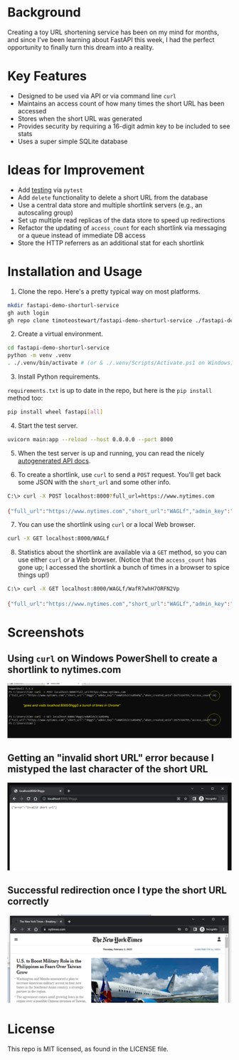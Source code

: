 
# Background

Creating a toy URL shortening service has been on my mind for months, and since I've been learning about FastAPI this week, I had the perfect opportunity to finally turn this dream into a reality.

# Key Features
- Designed to be used via API or via command line `curl`
- Maintains an access count of how many times the short URL has been accessed
- Stores when the short URL was generated
- Provides security by requiring a 16-digit admin key to be included to see stats
- Uses a super simple SQLite database

# Ideas for Improvement
- Add [testing](https://fastapi.tiangolo.com/tutorial/testing/) via `pytest`
- Add `delete` functionality to delete a short URL from the database
- Use a central data store and multiple shortlink servers (e.g., an autoscaling group)
- Set up multiple read replicas of the data store to speed up redirections
- Refactor the updating of `access_count` for each shortlink via messaging or a queue instead of immediate DB access
- Store the HTTP referrers as an additional stat for each shortlink


# Installation and Usage

1. Clone the repo. Here's a pretty typical way on most platforms.

```bash
mkdir fastapi-demo-shorturl-service
gh auth login
gh repo clone timoteostewart/fastapi-demo-shorturl-service ./fastapi-demo-shorturl-service

```

2. Create a virtual environment.

```bash
cd fastapi-demo-shorturl-service
python -m venv .venv
. ./.venv/bin/activate # (or & ./.venv/Scripts/Activate.ps1 on Windows)
```

3. Install Python requirements.

`requirements.txt` is up to date in the repo, but here is the `pip install` method too:

```bash
pip install wheel fastapi[all]
```

4. Start the test server.

```bash
uvicorn main:app --reload --host 0.0.0.0 --port 8000
```

5. When the test server is up and running, you can read the nicely <a href="http://localhost:8000/docs">autogenerated API docs</a>.

6. To create a shortlink, use `curl` to send a `POST` request. You'll get back some JSON with the `short_url` and some other info.

```bash
C:\> curl -X POST localhost:8000?full_url=https://www.nytimes.com

{"full_url":"https://www.nytimes.com","short_url":"WAGLf","admin_key":"WafR7whH7ORFN2Vp","when_created_unix":1675316357,"access_count":0}
```

7. You can use the shortlink using `curl` or a local Web browser.

```bash
curl -X GET localhost:8000/WAGLf
```

8. Statistics about the shortlink are available via a `GET` method, so you can use either `curl` or a Web browser. (Notice that the `access_count` has gone up; I accessed the shortlink a bunch of times in a browser to spice things up!)

```bash
C:\> curl -X GET localhost:8000/WAGLf/WafR7whH7ORFN2Vp

{"full_url":"https://www.nytimes.com","short_url":"WAGLf","admin_key":"WafR7whH7ORFN2Vp","when_created_unix":1675316357,"access_count":6}
```



# Screenshots

## Using `curl` on Windows PowerShell to create a shortlink to nytimes.com

![](./screenshots/get-stats.png)

## Getting an "invalid short URL" error because I mistyped the last character of the short URL

![](./screenshots/invalid-url.png)

## Successful redirection once I type the short URL correctly

![](./screenshots/successful-redirection.png)






# License

This repo is MIT licensed, as found in the LICENSE file.

